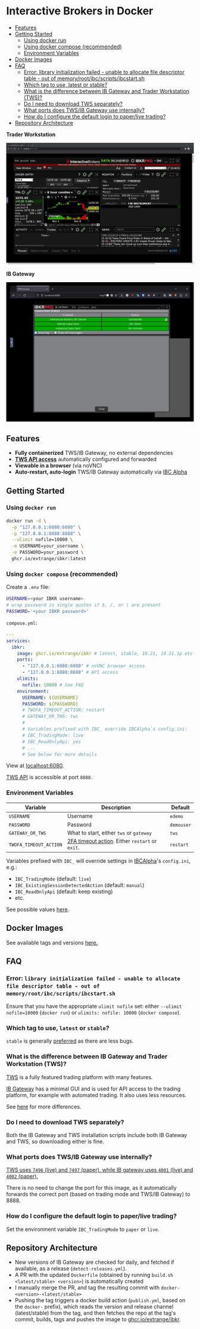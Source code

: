 # Interactive Brokers in Docker

<!--ts-->
   * [Features](#features)
   * [Getting Started](#getting-started)
      * [Using docker run](#using-docker-run)
      * [Using docker compose (recommended)](#using-docker-compose-recommended)
      * [Environment Variables](#environment-variables)
   * [Docker Images](#docker-images)
   * [FAQ](#faq)
      * [Error: library initialization failed - unable to allocate file descriptor table - out of memory/root/ibc/scripts/ibcstart.sh](#error-library-initialization-failed---unable-to-allocate-file-descriptor-table---out-of-memoryrootibcscriptsibcstartsh)
      * [Which tag to use, latest or stable?](#which-tag-to-use-latest-or-stable)
      * [What is the difference between IB Gateway and Trader Workstation (TWS)?](#what-is-the-difference-between-ib-gateway-and-trader-workstation-tws)
      * [Do I need to download TWS separately?](#do-i-need-to-download-tws-separately)
      * [What ports does TWS/IB Gateway use internally?](#what-ports-does-twsib-gateway-use-internally)
      * [How do I configure the default login to paper/live trading?](#how-do-i-configure-the-default-login-to-paperlive-trading)
   * [Repository Architecture](#repository-architecture)

<!-- Created by https://github.com/ekalinin/github-markdown-toc -->
<!-- Added by: user, at: Sun Mar 12 04:48:09 PM +08 2023 -->

<!--te-->

**Trader Workstation**

![](tws.jpg)

**IB Gateway**

![](ibgateway.jpg)

## Features

- **Fully containerized** TWS/IB Gateway, no external dependencies
- [**TWS API access**][tws-api] automatically configured and forwarded
- **Viewable in a browser** (via noVNC)
- **Auto-restart, auto-login** TWS/IB Gateway automatically via [IBC Alpha](https://github.com/IbcAlpha)

## Getting Started

### Using `docker run`

```bash
docker run -d \
  -p "127.0.0.1:6080:6080" \
  -p "127.0.0.1:8888:8888" \
  --ulimit nofile=10000 \
  -e USERNAME=your_username \
  -e PASSWORD=your_password \
  ghcr.io/extrange/ibkr:latest
```

### Using `docker compose` (recommended)

Create a `.env` file:

```bash
USERNAME=<your IBKR username>
# wrap password in single quotes if $, /, or \ are present
PASSWORD='<your IBKR password>'
```

`compose.yml`:

```yml
---
services:
  ibkr:
    image: ghcr.io/extrange/ibkr # latest, stable, 10.21, 10.21.1p etc
    ports:
      - "127.0.0.1:6080:6080" # noVNC browser access
      - "127.0.0.1:8888:8888" # API access
    ulimits:
      nofile: 10000 # See FAQ
    environment:
      USERNAME: ${USERNAME}
      PASSWORD: ${PASSWORD}
      # TWOFA_TIMEOUT_ACTION: restart
      # GATEWAY_OR_TWS: tws
      #
      # Variables prefixed with IBC_ override IBCAlpha`s config.ini:
      # IBC_TradingMode: live
      # IBC_ReadOnlyApi: yes
      # ...
      # See below for more details
```

View at [localhost:6080](http://localhost:6080).

[TWS API][tws-api] is accessible at port `8888`.

### Environment Variables

| Variable               | Description                                                      | Default    |
|------------------------|------------------------------------------------------------------|------------|
| `USERNAME`             | Username                                                         | `edemo`    |
| `PASSWORD`             | Password                                                         | `demouser` |
| `GATEWAY_OR_TWS`       | What to start, either `tws` or `gateway`                         | `tws`      |
| `TWOFA_TIMEOUT_ACTION` | [2FA timeout action][twofa-timeout]. Either `restart` or `exit`. | `restart`  |

Variables prefixed with `IBC_` will override settings in [IBCAlpha][ibc-alpha]'s `config.ini`, e.g.:

- `IBC_TradingMode` (default: `live`)
- `IBC_ExistingSessionDetectedAction` (default: `manual`)
- `IBC_ReadOnlyApi` (default: keep existing)
- etc.

See possible values [here][config.ini].

## Docker Images

See available tags and versions [here.][images]

## FAQ

### Error: `library initialization failed - unable to allocate file descriptor table - out of memory/root/ibc/scripts/ibcstart.sh`

Ensure that you have the appropriate `ulimit nofile` set: either `--ulimit nofile=10000` (`docker run`) or `ulimits: nofile: 10000` (`docker compose`).

### Which tag to use, `latest` or `stable`?

`stable` is generally [preferred][stable-or-latest] as there are less bugs.

### What is the difference between IB Gateway and Trader Workstation (TWS)?

[TWS][tws] is a fully featured trading platform with many features.

[IB Gateway][ibgateway] has a minimal GUI and is used for API access to the trading platform, for example with automated trading. It also uses less resources.

See [here][tws-vs-gateway] for more differences.

### Do I need to download TWS separately?

Both the IB Gateway and TWS installation scripts include both IB Gateway and TWS, so downloading either is fine.

### What ports does TWS/IB Gateway use internally?

[TWS uses `7496` (live) and `7497` (paper), while IB gateway uses `4001` (live) and `4002` (paper).][tws-ports]

There is no need to change the port for this image, as it automatically forwards the correct port (based on trading mode and TWS/IB Gateway) to 8888.

### How do I configure the default login to paper/live trading?

Set the environment variable `IBC_TradingMode` to `paper` or `live`.

## Repository Architecture

- New versions of IB Gateway are checked for daily, and fetched if available, as a release (`detect-releases.yml`).
- A PR with the updated `Dockerfile` (obtained by running `build.sh <latest/stable> <version>`) is automatically created
- I manually merge the PR, and tag the resulting commit with `docker-<version>-<latest/stable>`
- Pushing the tag triggers a docker build action (`publish.yml`, based on the `docker-` prefix), which reads the version and release channel (latest/stable) from the tag, and then fetches the repo at the tag's commit, builds, tags and pushes the image to [ghcr.io/extrange/ibkr][images].

[images]: https://github.com/extrange/ibkr-docker/pkgs/container/ibkr
[tws-api]: https://interactivebrokers.github.io/tws-api/introduction.html
[ibc-alpha]: https://github.com/IbcAlpha
[config.ini]: https://github.com/IbcAlpha/IBC/blob/master/resources/config.ini
[twofa-timeout]: https://github.com/IbcAlpha/IBC/blob/master/userguide.md#second-factor-authentication
[stable-or-latest]: https://github.com/IbcAlpha/IBC/blob/master/userguide.md#interactive-brokers-trader-workstation
[tws]: https://www.interactivebrokers.com/en/trading/tws.php
[ibgateway]: https://www.interactivebrokers.com/en/trading/ibgateway-stable.php
[tws-vs-gateway]: https://stackoverflow.com/questions/32778954/interactive-brokers-api-trader-workstation-tws-vs-ib-gateway
[tws-ports]: https://www.interactivebrokers.com/en/?f=%2Fen%2Fgeneral%2Ftws-notes-954.php